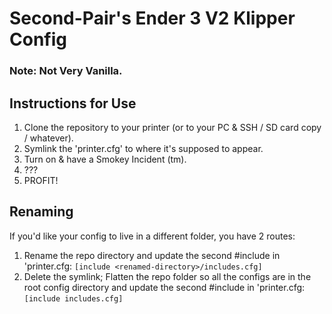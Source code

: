 #  Second-Pair's Ender 3 V2 Klipper Config
###  Note:  Not Very Vanilla.

##  Instructions for Use
1.  Clone the repository to your printer (or to your PC & SSH / SD card copy / whatever).
1.  Symlink the 'printer.cfg' to where it's supposed to appear.
1.  Turn on & have a Smokey Incident (tm).
1.  ???
1.  PROFIT!

##  Renaming
If you'd like your config to live in a different folder, you have 2 routes:

1.  Rename the repo directory and update the second #include in 'printer.cfg:  `[include <renamed-directory>/includes.cfg]`
2.  Delete the symlink; Flatten the repo folder so all the configs are in the root config directory and update the second #include in 'printer.cfg:  `[include includes.cfg]`

